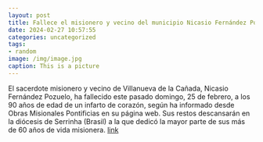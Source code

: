 ```yaml
---
layout: post
title: Fallece el misionero y vecino del municipio Nicasio Fernández Pozuelo
date: 2024-02-27 10:57:55
categories: uncategorized
tags:
- random
image: /img/image.jpg
caption: This is a picture
---
```

El sacerdote misionero y vecino de Villanueva de la Cañada, Nicasio Fernández Pozuelo, ha fallecido este pasado domingo, 25 de febrero, a los 90 años de edad de un infarto de corazón, según ha informado desde Obras Misionales Pontificias en su página web. Sus restos descansarán en la diócesis de Serrinha (Brasil) a la que dedicó la mayor parte de sus más de 60 años de vida misionera.  [link](https://www.ayto-villacanada.es/noticias/fallece-el-misionero-y-vecino-del-municipio-nicasio-fernandez-pozuelo/)
